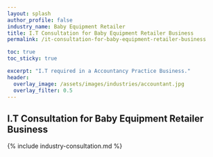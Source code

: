 ```yaml
---
layout: splash 
author_profile: false 
industry_name: Baby Equipment Retailer
title: I.T Consultation for Baby Equipment Retailer Business
permalink: /it-consultation-for-baby-equipment-retailer-business

toc: true
toc_sticky: true

excerpt: "I.T required in a Accountancy Practice Business."
header:
  overlay_image: /assets/images/industries/accountant.jpg
  overlay_filter: 0.5 
---
```


## I.T Consultation for Baby Equipment Retailer Business

{% include industry-consultation.md %}
